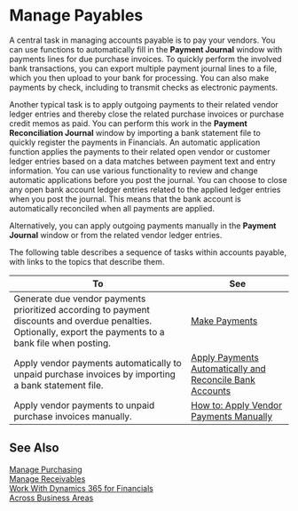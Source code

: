 <properties
                pageTitle="Manage Payables| Financials"
                description="Manage Payables"
                services="project-madeira"
                documentationCenter=""
                authors="SorenGP"
/>
<tags
    ms.service="project-madeira"
    ms.topic="article"
    ms.devlang="na"
    ms.tgt_pltfrm="na"
    ms.workload="na"
    ms.date="05/12/2016"
    ms.author="SorenGP" />

# Manage Payables
A central task in managing accounts payable is to pay your vendors. You can use functions to automatically fill in the **Payment Journal** window with payments lines for due purchase invoices. To quickly perform the involved bank transactions, you can export multiple payment journal lines to a file, which you then upload to your bank for processing. You can also make payments by check, including to transmit checks as electronic payments.

Another typical task is to apply outgoing payments to their related vendor ledger entries and thereby close the related purchase invoices or purchase credit memos as paid. You can perform this work in the **Payment Reconciliation Journal** window by importing a bank statement file to quickly register the payments in Financials. An automatic application function applies the payments to their related open vendor or customer ledger entries based on a data matches between payment text and entry information. You can use various functionality to review and change automatic applications before you post the journal. You can choose to close any open bank account ledger entries related to the applied ledger entries when you post the journal. This means that the bank account is automatically reconciled when all payments are applied.

Alternatively, you can apply outgoing payments manually in the **Payment Journal** window or from the related vendor ledger entries.

The following table describes a sequence of tasks within accounts payable, with links to the topics that describe them.

|To |See |
|---|----|
|Generate due vendor payments prioritized according to payment discounts and overdue penalties. Optionally, export the payments to a bank file when posting.|[Make Payments](payables-make-payments.md)|
|Apply vendor payments automatically to unpaid purchase invoices by importing a bank statement file.|[Apply Payments Automatically and Reconcile Bank Accounts](receivables-apply-payments-auto-reconcile-bank-accounts.md)|
|Apply vendor payments to unpaid purchase invoices manually.|[How to: Apply Vendor Payments Manually](payables-how-apply-purchase-transactions-manually.md)|

## See Also
[Manage Purchasing](purchasing-manage-purchasing.md)  
[Manage Receivables](receivables-manage-receivables.md)  
[Work With Dynamics 365 for Financials](ui-work-product.md)  
[Across Business Areas](ui-across-business-areas.md)
